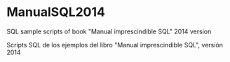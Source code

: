 ManualSQL2014
=============

SQL sample scripts of book "Manual imprescindible SQL" 2014 version

Scripts SQL de los ejemplos del libro "Manual imprescindible SQL", versión 2014
